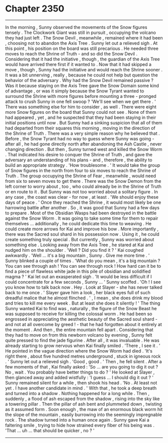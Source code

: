 
# Chapter 2350


---

In the morning , Sunny observed the movements of the Snow figures tensely . The Clockwork Giant was still in pursuit , occupying the volcano they had just left . The Snow Devil , meanwhile , remained where it had been , choosing not to abandon the Axis Tree .
Sunny let out a relieved sigh .
At this point , his position on the board was still precarious . He needed three moves to reach the Shrine of Truth - and so did the Snow Devil . Considering that it had the initiative , though , the guardian of the Axis Tree would have arrived there first if it wanted to . Now that it had skipped a move , though , Sunny had the initiative and would reach the Shrine sooner .
It was a bit unnerving , really , because he could not help but question the behavior of the adversary . Why had the Snow Devil remained passive ? Was it because staying on the Axis Tree gave the Snow Domain some kind of advantage , or was it simply because the Snow Tyrant wanted to surround the Shrine with more figures before mounting a three - pronged attack to crush Sunny in one fell swoop ?
'We'll see when we get there . ' There was something else for him to consider , as well . There were eight more Snow figures on the board that Sunny could not see . None of them had appeared , yet , and he suspected that they had been staying in their initial positions until now .
But Sunny had a sinking suspicion that all of them had departed from their squares this morning , moving in the direction of the Shrine of Truth .
There was a very simple reason why he believed that . Before , the Snow Tyrant had no way to guess where Sunny was going - after all , he had gone directly north after abandoning the Ash Castle , never changing direction . But then , Sunny turned west and killed the Snow Worm . That indicated his desire to conquer the Shrine of Truth , and gave the adversary an understanding of his plans - and , therefore , the ability to build an appropriate strategy .
'How troublesome . '
It would take the group of Snow figures in the north from four to six moves to reach the Shrine of Truth . The group occupying the Shrine of Fear , meanwhile , would need from six to seven moves to get there .
There was the Snow Demon from the left corner to worry about , too , who could already be in the Shrine of Truth or en route to it . But Sunny was not too worried about a solitary figure .
In any case , the coast was clear - for now , at least .
'We should enjoy these days of peace . ' Once they reached the Shrine , it would most likely be one harrowing battle after another . So , it was good that Sunny had a few days to prepare .
Most of the Obsidian Wasps had been destroyed in the battle against the Snow Worm . It was going to take some time for them to repair themselves … additionally , he could dedicate this time to weaving .
He could create more arrows for Kai and improve his bow . More importantly , there was the Sacred soul shard in his possession now . Using it , he could create something truly special .
But currently , Sunny was worried about something else . Looking away from the Axis Tree , he stared at Kai and nudged him on the shoulder .
'Well ? Did you find it ? '
Kai coughed awkwardly .
'Well … it's a big mountain , Sunny . Give me more time . '
Sunny blinked a couple of times .
'What do you mean , it's a big mountain ? You can see through ash ! You can see through rock ! How hard can it be to find a piece of flawless white jade in this pile of obsidian and solidified magma ? '
Kai let out an exasperated sigh .
'It would be less difficult if I could concentrate for a few seconds , Sunny … '
Sunny scoffed .
'Oh ! I see you know how to talk back now . Hey . Look at Slayer - she has never talked back to me once . '
Slayer gave him a look , her black eyes full of such dreadful malice that he almost flinched .
' , I mean , she does drink my blood and tries to kill me every week . But at least she does it silently ! '
The thing Sunny wanted Kai to find was , naturally , the figure of the Snow Beast he was supposed to receive for killing the colossal worm . He had been so engrossed in appreciating the aesthetic beauty of the Sacred soul shard - and not at all overcome by greed ! - that he had forgotten about it entirely at the moment .
And then , the entire mountain fell apart .
Considering that they had to move on from this newborn volcano by evening , Sunny felt quite pressed to find the jade figurine . After all , it was invaluable .
He was already starting to grow nervous when Kai finally smiled .
'There , I see it . '
He pointed in the vague direction where the Snow Worm had died .
'It's right there , about five hundred metres underground , stuck in igneous rock . '
Sunny let out a relieved sigh .
'Good , good . '
Then , he fell silent .
After a few moments of that , Kai finally asked :
'So … are you going to dig it out ? No , wait . You probably have better things to do ? '
He looked at Slayer , then glanced away and added wistfully :
'I guess … I should dig it out ? '
Sunny remained silent for a while , then shook his head .
'No . At least not yet . I have another candidate in mind . '
With that , he took a deep breath and turned into a shadow .
Nothing happened for a long while .
Then , suddenly , a flood of ash escaped from the shadow , rising into the sky like a towering pillar . Then the pillar of ash bent and plummeted down , twisting as it assumed form .
Soon enough , the maw of an enormous black worm hit the slope of the mountain , easily burrowing into the seemingly impregnable rock .
The shadow turned into a human once again . Sunny gave Kai a faltering smile , trying to hide how strained every fiber of his being was .
'That … uh … that should be quicker , no ? '

---

